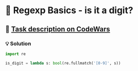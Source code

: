 # 📝 Regexp Basics - is it a digit?

## 🔗 [Task description on CodeWars](https://www.codewars.com/kata/567bf4f7ee34510f69000032)

### 💡 Solution

```python
import re

is_digit = lambda s: bool(re.fullmatch('[0-9]', s))
```
